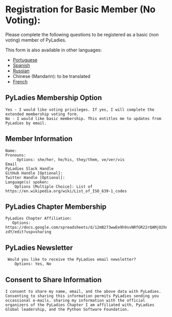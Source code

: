# Registration for Basic Member (No Voting):

Please complete the following questions to be registered as a basic (non voting) member of PyLadies.

This form is also available in other languages:

- [Portuguese](https://github.com/pyladies/project-admin-logisitics/blob/master/forms/basic-membership-form-pt.md)
- [Spanish](https://github.com/pyladies/project-admin-logisitics/blob/master/forms/basic-membership-form-es.md)
- [Russian](https://github.com/pyladies/project-admin-logisitics/blob/master/forms/basic-membership-form-ru.md)
- Chinese (Mandarin): to be translated
- [French](https://github.com/pyladies/project-admin-logisitics/blob/master/forms/basic-membership-form-fr.md)

## PyLadies Membership Option
    
    Yes - I would like voting privileges. If yes, I will complete the extended membership voting form. 
    No - I would like basic membership. This entitles me to updates from PyLadies by email. 
    
## Member Information

    Name: 
    Pronouns:
         Options: she/her, he/his, they/them, ve/ver/vis
    Email
    PyLadies Slack Handle
    GitHub Handle [Optional]: 
    Twitter Handle [Optional]:
    Language(s) spoken:
        Options [Multiple Choice]: List of https://en.wikipedia.org/wiki/List_of_ISO_639-1_codes

## PyLadies Chapter Membership

    PyLadies Chapter Affiliation: 
       Options: https://docs.google.com/spreadsheets/d/12mB273wwEe9h9svNRfGR22rQAMjO2hn_lahWzMT-zdY/edit?usp=sharing

## PyLadies Newsletter

     Would you like to receive the PyLadies email newsletter? 
        Options: Yes, No

## Consent to Share Information

    I consent to share my name, email, and the above data with PyLadies. Consenting to sharing this information permits PyLadies sending you occassional e-mails, sharing my information with the official organizers of the PyLadies Chapter I am affiliated with, PyLadies Global leadership, and the Python Software Foundation.
